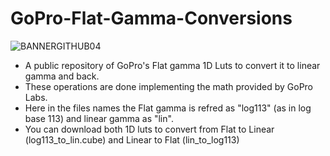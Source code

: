 # GoPro-Flat-Gamma-Conversions
![BANNERGITHUB04](https://github.com/IRCGraphic/GoPro-Flat-Gamma-Conversions/assets/113941057/600cdae5-d092-4fec-a3ee-b3aa582b1259)

- A public repository of GoPro's Flat gamma 1D Luts to convert it to linear gamma and back.  
- These operations are done implementing the math provided by GoPro Labs.  
- Here in the files names the Flat gamma is refred as "log113" (as in log base 113) and linear gamma as "lin".  
- You can download both 1D luts to convert from Flat to Linear (log113_to_lin.cube) and Linear to Flat (lin_to_log113)
